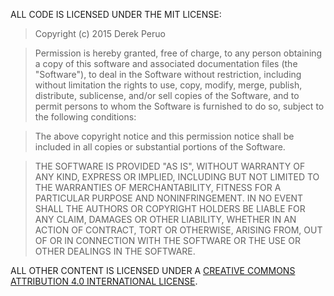 ALL CODE IS LICENSED UNDER THE MIT LICENSE:

  > Copyright (c) 2015 Derek Peruo

  > Permission is hereby granted, free of charge, to any person obtaining a copy of this software and associated documentation files (the "Software"), to deal in the Software without restriction, including without limitation the rights to use, copy, modify, merge, publish, distribute, sublicense, and/or sell copies of the Software, and to permit persons to whom the Software is furnished to do so, subject to the following conditions:

  > The above copyright notice and this permission notice shall be included in all copies or substantial portions of the Software.

  > THE SOFTWARE IS PROVIDED "AS IS", WITHOUT WARRANTY OF ANY KIND, EXPRESS OR IMPLIED, INCLUDING BUT NOT LIMITED TO THE WARRANTIES OF MERCHANTABILITY, FITNESS FOR A PARTICULAR PURPOSE AND NONINFRINGEMENT. IN NO EVENT SHALL THE AUTHORS OR COPYRIGHT HOLDERS BE LIABLE FOR ANY CLAIM, DAMAGES OR OTHER LIABILITY, WHETHER IN AN ACTION OF CONTRACT, TORT OR OTHERWISE, ARISING FROM, OUT OF OR IN CONNECTION WITH THE SOFTWARE OR THE USE OR OTHER DEALINGS IN THE SOFTWARE.

ALL OTHER CONTENT IS LICENSED UNDER A [CREATIVE COMMONS ATTRIBUTION 4.0 INTERNATIONAL LICENSE][CC].

[CC]: http://creativecommons.org/licenses/by/4.0/

